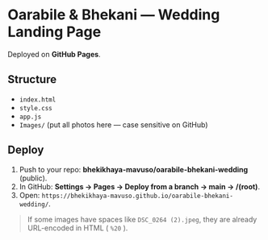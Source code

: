 # Oarabile & Bhekani — Wedding Landing Page

Deployed on **GitHub Pages**.

## Structure
- `index.html`
- `style.css`
- `app.js`
- `Images/` (put all photos here — case sensitive on GitHub)

## Deploy
1. Push to your repo: **bhekikhaya-mavuso/oarabile-bhekani-wedding** (public).
2. In GitHub: **Settings → Pages → Deploy from a branch → main → /(root)**.
3. Open: `https://bhekikhaya-mavuso.github.io/oarabile-bhekani-wedding/`.

> If some images have spaces like `DSC_0264 (2).jpeg`, they are already URL-encoded in HTML ( `%20` ).
